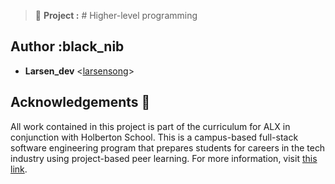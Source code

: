 > 🚧 **Project :** # Higher-level programming



## Author :black_nib

* **Larsen_dev** <[larsensong](https://github.com/larsensong)>

## Acknowledgements :pray:

All work contained in this project is  part of the curriculum for
ALX in conjunction with  Holberton School. This is a campus-based full-stack software
engineering program that prepares students for careers in the tech industry
using project-based peer learning. For more information, visit
[this link](https://www.holbertonschool.com/).


